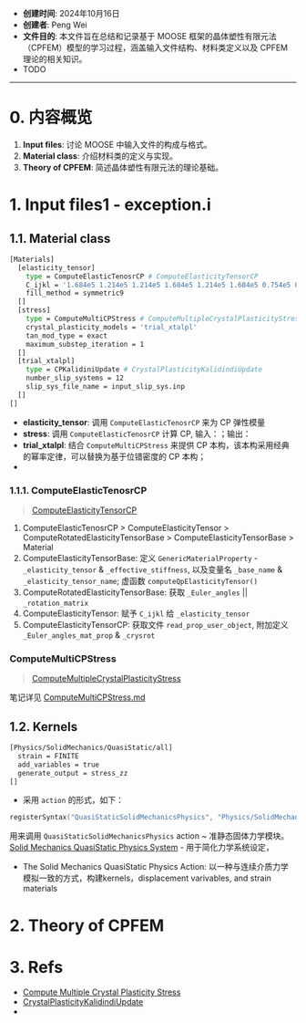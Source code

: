 - **创建时间**: 2024年10月16日
- **创建者**: Peng Wei
- **文件目的**: 本文件旨在总结和记录基于 MOOSE 框架的晶体塑性有限元法（CPFEM）模型的学习过程，涵盖输入文件结构、材料类定义以及 CPFEM 理论的相关知识。
- TODO
---

# 0. 内容概览
1. **Input files**: 讨论 MOOSE 中输入文件的构成与格式。
2. **Material class**: 介绍材料类的定义与实现。
3. **Theory of CPFEM**: 简述晶体塑性有限元法的理论基础。

# 1. Input files1 - exception.i

## 1.1. Material class
```bash
[Materials]
  [elasticity_tensor]
    type = ComputeElasticTenosrCP # ComputeElasticityTensorCP
    C_ijkl = '1.684e5 1.214e5 1.214e5 1.684e5 1.214e5 1.684e5 0.754e5 0.754e5 0.754e5'
    fill_method = symmetric9
  []
  [stress]
    type = ComputeMultiCPStress # ComputeMultipleCrystalPlasticityStress
    crystal_plasticity_models = 'trial_xtalpl'
    tan_mod_type = exact
    maximum_substep_iteration = 1
  []
  [trial_xtalpl]
    type = CPKalidiniUpdate # CrystalPlasticityKalidindiUpdate
    number_slip_systems = 12
    slip_sys_file_name = input_slip_sys.inp
  []
[]
```
- **elasticity_tensor**: 调用 `ComputeElasticTenosrCP` 来为 CP 弹性模量
- **stress**: 调用 `ComputeElasticTenosrCP` 计算 CP, 输入：；输出：
- **trial_xtalpl**: 结合 `ComputeMultiCPStress` 来提供 CP 本构，该本构采用经典的幂率定律，可以替换为基于位错密度的 CP 本构；
- 
### 1.1.1. ComputeElasticTenosrCP
> [ComputeElasticityTensorCP](https://mooseframework.inl.gov/source/materials/ComputeElasticityTensor.html)

1. ComputeElasticTenosrCP > ComputeElasticityTensor > ComputeRotatedElasticityTensorBase > ComputeElasticityTensorBase > Material
2. ComputeElasticityTensorBase: 定义 `GenericMaterialProperty` - `_elasticity_tensor` & `_effective_stiffness`, 以及变量名 `_base_name` & `_elasticity_tensor_name`; 虚函数 `computeQpElasticityTensor()`
3. ComputeRotatedElasticityTensorBase: 获取 `_Euler_angles` || `_rotation_matrix`
4. ComputeElasticityTensor: 赋予 `C_ijkl` 给 `_elasticity_tensor`
5. ComputeElasticityTensorCP: 获取文件 `read_prop_user_object`, 附加定义 `_Euler_angles_mat_prop` & `_crysrot`

### ComputeMultiCPStress
> [ComputeMultipleCrystalPlasticityStress](https://mooseframework.inl.gov/source/materials/crystal_plasticity/ComputeMultipleCrystalPlasticityStress.html)

笔记详见 [ComputeMultiCPStress.md](../../..//doc/source/materials/ComputeMultiCPStress.md)

## 1.2. Kernels
```bash
[Physics/SolidMechanics/QuasiStatic/all]
  strain = FINITE
  add_variables = true
  generate_output = stress_zz
[]
```
- 采用 `action` 的形式，如下：
```c++
registerSyntax("QuasiStaticSolidMechanicsPhysics", "Physics/SolidMechanics/QuasiStatic/*");
```
用来调用 `QuasiStaticSolidMechanicsPhysics` action ~ 准静态固体力学模块。[Solid Mechanics QuasiStatic Physics System](https://mooseframework.inl.gov/syntax/Physics/SolidMechanics/QuasiStatic/index.html) - 用于简化力学系统设定，
- The Solid Mechanics QuasiStatic Physics Action: 以一种与连续介质力学模拟一致的方式，构建kernels，displacement varivables, and strain materials 

# 2. Theory of CPFEM

# 3. Refs
- [Compute Multiple Crystal Plasticity Stress](https://mooseframework.inl.gov/source/materials/crystal_plasticity/ComputeMultipleCrystalPlasticityStress.html)
- [CrystalPlasticityKalidindiUpdate](https://mooseframework.inl.gov/source/materials/crystal_plasticity/CrystalPlasticityKalidindiUpdate.html#)
- 